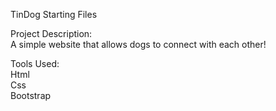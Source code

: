 TinDog Starting Files

Project Description: <br/>
A simple website that allows dogs to connect with each other!

Tools Used: <br/>
Html <br/>
Css <br/>
Bootstrap <br/>

